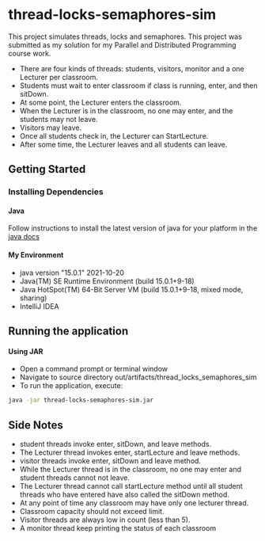 # thread-locks-semaphores-sim

This project simulates threads, locks and semaphores.
This project was submitted as my solution for my Parallel and Distributed Programming course work.

- There are four kinds of threads: students, visitors, monitor and a one Lecturer per classroom. 
- Students must wait to enter classroom if class is running, enter, and then sitDown. 
- At some point, the Lecturer enters the classroom. 
- When the Lecturer is in the classroom, no one may enter, and the students may not leave. 
- Visitors may leave. 
- Once all students check in, the Lecturer can StartLecture. 
- After some time, the Lecturer leaves and all students can leave.

## Getting Started

### Installing Dependencies

#### Java 

Follow instructions to install the latest version of java for your platform in the [java docs](https://www.java.com/en/download/l)

#### My Environment

- java version "15.0.1" 2021-10-20
- Java(TM) SE Runtime Environment (build 15.0.1+9-18)
- Java HotSpot(TM) 64-Bit Server VM (build 15.0.1+9-18, mixed mode, sharing)
- IntelliJ IDEA 


## Running the application

#### Using JAR 
- Open a command prompt or terminal window
- Navigate to source directory out/artifacts/thread_locks_semaphores_sim
- To run the application, execute:

```bash
java -jar thread-locks-semaphores-sim.jar
```


## Side Notes

- student threads invoke enter, sitDown, and leave methods.
- The Lecturer thread invokes enter, startLecture and leave methods.
- visitor threads invoke enter, sitDown and leave method.
- While the Lecturer thread is in the classroom, no one may enter and student threads cannot not leave.
- The Lecturer thread cannot call startLecture method until all student threads who have entered have also called the sitDown method.
- At any point of time any classroom may have only one lecturer thread.
- Classroom capacity should not exceed limit. 
- Visitor threads are always low in count (less than 5).
- A monitor thread keep printing the status of each classroom

